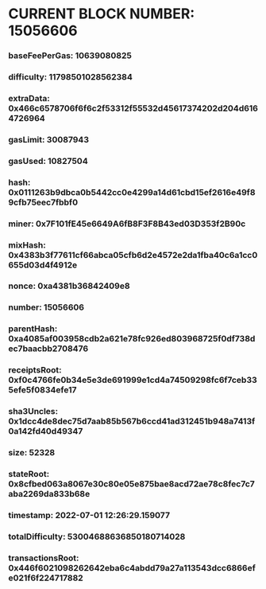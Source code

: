 # CURRENT BLOCK NUMBER: 15056606

### baseFeePerGas: 10639080825
### difficulty: 11798501028562384
### extraData: 0x466c6578706f6f6c2f53312f55532d45617374202d204d6164726964
### gasLimit: 30087943
### gasUsed: 10827504
### hash: 0x0111263b9dbca0b5442cc0e4299a14d61cbd15ef2616e49f89cfb75eec7fbbf0
### miner: 0x7F101fE45e6649A6fB8F3F8B43ed03D353f2B90c
### mixHash: 0x4383b3f77611cf66abca05cfb6d2e4572e2da1fba40c6a1cc0655d03d4f4912e
### nonce: 0xa4381b36842409e8
### number: 15056606
### parentHash: 0xa4085af003958cdb2a621e78fc926ed803968725f0df738dec7baacbb2708476
### receiptsRoot: 0xf0c4766fe0b34e5e3de691999e1cd4a74509298fc6f7ceb335efe5f0834efe17
### sha3Uncles: 0x1dcc4de8dec75d7aab85b567b6ccd41ad312451b948a7413f0a142fd40d49347
### size: 52328
### stateRoot: 0x8cfbed063a8067e30c80e05e875bae8acd72ae78c8fec7c7aba2269da833b68e
### timestamp: 2022-07-01 12:26:29.159077
### totalDifficulty: 53004688636850180714028
### transactionsRoot: 0x446f6021098262642eba6c4abdd79a27a113543dcc6866efe021f6f224717882
